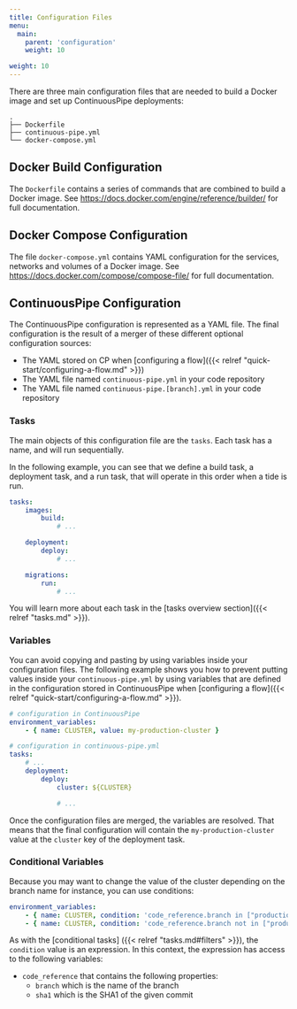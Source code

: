 ```yaml
---
title: Configuration Files
menu:
  main:
    parent: 'configuration'
    weight: 10

weight: 10
---
```


There are three main configuration files that are needed to build a Docker image and set up ContinuousPipe deployments:

```
.
├── Dockerfile
├── continuous-pipe.yml
└── docker-compose.yml
```

## Docker Build Configuration 

The `Dockerfile` contains a series of commands that are combined to build a Docker image. See https://docs.docker.com/engine/reference/builder/ for full documentation.

## Docker Compose Configuration

The file `docker-compose.yml` contains YAML configuration for the services, networks and volumes of a Docker image. See https://docs.docker.com/compose/compose-file/ for full documentation.

## ContinuousPipe Configuration 

The ContinuousPipe configuration is represented as a YAML file. The final configuration is the result of a merger of these different optional configuration sources:

* The YAML stored on CP when [configuring a flow]({{< relref "quick-start/configuring-a-flow.md" >}})
* The YAML file named `continuous-pipe.yml` in your code repository
* The YAML file named `continuous-pipe.[branch].yml` in your code repository

### Tasks

The main objects of this configuration file are the `tasks`. Each task has a name, and will run sequentially.

In the following example, you can see that we define a build task, a deployment task, and a run task, that will operate in this order when a tide is run.

``` yaml
tasks:
    images:
        build:
            # ...

    deployment:
        deploy:
            # ...

    migrations:
        run:
            # ...
```

You will learn more about each task in the [tasks overview section]({{< relref "tasks.md" >}}).

### Variables
You can avoid copying and pasting by using variables inside your configuration files. The following example shows you how to prevent putting values inside your `continuous-pipe.yml` by using variables that are defined in the configuration stored in ContinuousPipe when [configuring a flow]({{< relref "quick-start/configuring-a-flow.md" >}}).

``` yaml
# configuration in ContinuousPipe
environment_variables:
    - { name: CLUSTER, value: my-production-cluster }

# configuration in continuous-pipe.yml
tasks:
    # ...
    deployment:
        deploy:
            cluster: ${CLUSTER}

            # ...
```

Once the configuration files are merged, the variables are resolved. That means that the final configuration will contain the `my-production-cluster` value at the `cluster` key of the deployment task.

### Conditional Variables
Because you may want to change the value of the cluster depending on the branch name for instance, you can use conditions:

``` yaml
environment_variables:
    - { name: CLUSTER, condition: 'code_reference.branch in ["production", "uat"]', value: my-production-cluster }
    - { name: CLUSTER, condition: 'code_reference.branch not in ["production", "uat"]', value: my-development-cluster }
```

As with the [conditional tasks] ({{< relref "tasks.md#filters" >}}), the `condition` value is an expression. In this context, the expression has access to the following variables:

* `code_reference` that contains the following properties:
  - `branch` which is the name of the branch
  - `sha1` which is the SHA1 of the given commit
